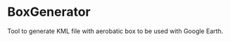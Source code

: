 BoxGenerator
============

Tool to generate KML file with aerobatic box to be used with Google Earth.
